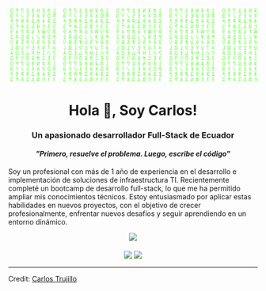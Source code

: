 [![Matrix SVG](https://raw.githubusercontent.com/Lsacro/Lsacro/refs/heads/main/assets/matrix.svg)](https://www.youtube.com/watch?v=UxqUIZ6kBTI)

<h1 align="center">Hola 👋, Soy Carlos!</h1>
<h3 align="center">Un apasionado desarrollador Full-Stack de Ecuador</h3>
<h4 align="center"><b><i>"Primero, resuelve el problema. Luego, escribe el código"</i></b></h4>
<p>Soy un profesional con más de 1 año de experiencia en el desarrollo e implementación de soluciones de infraestructura TI. Recientemente completé un bootcamp de desarrollo full-stack, lo que me ha permitido ampliar mis conocimientos técnicos. Estoy entusiasmado por aplicar estas habilidades en nuevos proyectos, con el objetivo de crecer profesionalmente, enfrentar nuevos desafíos y seguir aprendiendo en un entorno dinámico.</p>
<div align="center">
  <a href="https://github.com/Lsacro">
  <img height="180em" src="https://github-readme-stats.vercel.app/api/top-langs/?username=Lsacro&layout=compact&langs_count=7&theme=dark"/>
</div>
<br>
<div align ="center"> 
  <a href = "mailto:catrujillob8@gmail.com"><img src="https://img.shields.io/badge/-Gmail-%23333?style=for-the-badge&logo=gmail&logoColor=white" target="_blank"></a>
  <a href="www.linkedin.com/in/catrujillob" target="_blank"><img src="https://img.shields.io/badge/-LinkedIn-%23333?style=for-the-badge&logo=linkedin&logoColor=white" target="_blank"></a> 
</div>

---

Credit: [Carlos Trujillo](https://github.com/Lsacro)
